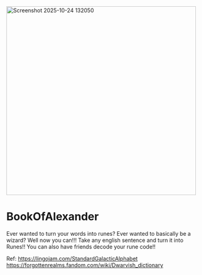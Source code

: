 <img width="495" height="492" alt="Screenshot 2025-10-24 132050" src="https://github.com/user-attachments/assets/7761c795-4a3a-44ec-80b1-fc0dbc276f8f" />


# BookOfAlexander
Ever wanted to turn your words into runes? Ever wanted to basically be a wizard? Well now you can!!! Take any english sentence and turn it into Runes!! You can also have friends decode your rune code!!

Ref:
https://lingojam.com/StandardGalacticAlphabet   
https://forgottenrealms.fandom.com/wiki/Dwarvish_dictionary
